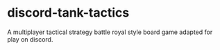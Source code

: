 # discord-tank-tactics
 A multiplayer tactical strategy battle royal style board game adapted for play on discord.
